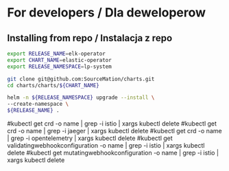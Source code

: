 # For developers / Dla deweloperow

## Installing from repo / Instalacja z repo

```bash
export RELEASE_NAME=elk-operator
export CHART_NAME=elastic-operator
export RELEASE_NAMESPACE=lp-system

git clone git@github.com:SourceMation/charts.git
cd charts/charts/${CHART_NAME}

helm -n ${RELEASE_NAMESPACE} upgrade --install \
--create-namespace \ 
${RELEASE_NAME} .
```

#kubectl get crd -o name | grep -i istio | xargs kubectl delete
#kubectl get crd -o name | grep -i jaeger | xargs kubectl delete
#kubectl get crd -o name | grep -i opentelemetry | xargs kubectl delete
#kubectl get validatingwebhookconfiguration -o name | grep -i istio | xargs kubectl delete
#kubectl get mutatingwebhookconfiguration -o name | grep -i istio | xargs kubectl delete
